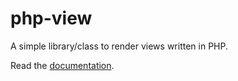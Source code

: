 # php-view
A simple library/class to render views written in PHP.

Read the [documentation](https://emyu10.github.io/php-view/).
